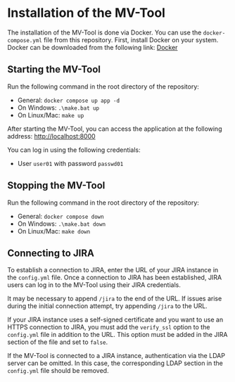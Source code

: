 # Installation of the MV-Tool

The installation of the MV-Tool is done via Docker. You can use the `docker-compose.yml` file from this repository. First, install Docker on your system. Docker can be downloaded from the following link: [Docker](https://www.docker.com/products/docker-desktop)

## Starting the MV-Tool

Run the following command in the root directory of the repository:

- General: `docker compose up app -d`
- On Windows: `.\make.bat up`
- On Linux/Mac: `make up`

After starting the MV-Tool, you can access the application at the following address: [http://localhost:8000](http://localhost:8000)

You can log in using the following credentials:

- User `user01` with password `passwd01`

## Stopping the MV-Tool

Run the following command in the root directory of the repository:

- General: `docker compose down`
- On Windows: `.\make.bat down`
- On Linux/Mac: `make down`

## Connecting to JIRA

To establish a connection to JIRA, enter the URL of your JIRA instance in the `config.yml` file. Once a connection to JIRA has been established, JIRA users can log in to the MV-Tool using their JIRA credentials.

It may be necessary to append `/jira` to the end of the URL. If issues arise during the initial connection attempt, try appending `/jira` to the URL.

If your JIRA instance uses a self-signed certificate and you want to use an HTTPS connection to JIRA, you must add the `verify_ssl` option to the `config.yml` file in addition to the URL. This option must be added in the JIRA section of the file and set to `false`.

If the MV-Tool is connected to a JIRA instance, authentication via the LDAP server can be omitted. In this case, the corresponding LDAP section in the `config.yml` file should be removed.
